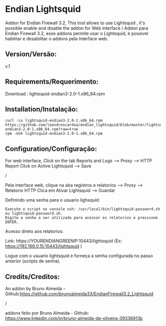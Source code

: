 Endian Lightsquid
=============
Addon for Endian Firewall 3.2, This tool allows to use Lightsquid , it's possible enable and disable the addon for Web interface / 
Addon para Endian Firewall 3.2, esse addons permite usar o Lightsquid, é possivel habilitar e desabilitar o addons pela Interface web.

Version/Versão:
--------
v.1

Requirements/Requerimento:
--------
Download : lightsquid-endian3-2.0-1.x86_64.rpm


Installation/Instalação:
--------
    curl -Lo lightsquid-endian3-2.0-1.x86_64.rpm https://github.com/leandroscardua/endian_lightsquid/blob/master/lightsquid-endian3-2.0-1.x86_64.rpm?raw=true
    rpm -Uvh lightsquid-endian3-2.0-1.x86_64.rpm 
    
    
Configuration/Configuração:
--------
For web interface, Click on the tab Reports and Logs --> Proxy --> HTTP Report
Click on Active Lightsquid --> Save 

/

Pela interface web, clique na aba registros e relatorios --> Proxy --> Relatorio HTTP
Clica em Ativar Lightsquid --> Guardar

Definindo uma senha para o usuario lighsquid:

    Execute o script no console ssh: /usr/local/bin/lightsquid-password.sh ou lightsquid-password.sh.
    Digite a senha a ser utilizada para acessar os relatorios e pressione ENTER.

Acesso direto aos relatorios:

Link: https://YOURENDIANGREENIP:10443/lightsquid (Ex: https://192.168.0.15:10443/lightsquid )

Logue com o usuario lightsquid e forneça a senha configurada no passo anterior (scripts de senha).

Credits/Creditos:  
--------

An addon by Bruno Almeida - Github:https://github.com/brunoalmeida33/EndianFirewall3.2_Lightsquid

/

addons feito por Bruno Almeida - Github: https://www.linkedin.com/in/bruno-almeida-de-oliveira-39336913b





